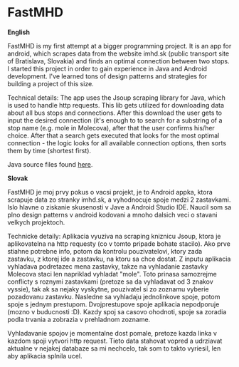 # FastMHD

**English**

FastMHD is my first attempt at a bigger programming project. It is an app for android, which scrapes data from the website imhd.sk (public transport site of Bratislava, Slovakia) and finds an optimal connection between two stops.
I started this project in order to gain experience in Java and Android development. I've learned tons of design patterns and strategies for building a project of this size.

Technical details:
The app uses the Jsoup scraping library for Java, which is used to handle http requests. This lib gets utilized for downloading data about all bus stops and connections. After this download the user gets to input the desired connection (it's enough to to search for a substring of a stop name (e.g. mole in Molecova), after that the user confirms his/her choice. After that a search gets executed that looks for the most optimal connection - the logic looks for all available connection options, then sorts them by time (shortest first).

Java source files found [here](app/src/main/java/com/stanley/fastmhd/).

**Slovak**

FastMHD je moj prvy pokus o vacsi projekt, je to Android appka, ktora scrapuje data zo stranky imhd.sk, a vyhodnocuje spoje medzi 2 zastavkami.
Islo hlavne o ziskanie skusenosti v Jave a Android Studio IDE. Naucil som sa plno design patterns v android kodovani a mnoho dalsich veci o 
stavani velkych projektoch.

Technicke detaily:
Aplikacia vyuziva na scraping kniznicu Jsoup, ktora je aplikovatelna na http requesty (co v tomto pripade bohate stacilo). Ako prve stiahne potrebne info, potom da kontrolu pouzivatelovi, ktory zada zastavku, z ktorej ide a zastavku, na ktoru sa chce
dostat. Z inputu aplikacia vyhladava podretazec mena zastavky, takze na vyhladanie zastavky Molecova staci len napriklad vyhladat "mole". Toto
prinasa samozrejme conflicty s roznymi zastavkami (pretoze sa da vyhladavat od 3 znakov vyssie), tak ak sa nejaky vyskytne, pouzivatel si zo 
zoznamu vyberie pozadovanu zastavku. Nasledne sa vyhladaju jednolinkove spoje, potom spoje s jednym prestupom. Dvojprestupove spoje aplikacia
nepodporuje (mozno v buducnosti :D). Kazdy spoj sa casovo ohodnoti, spoje sa zoradia podla trvania a zobrazia v prehladnom zozname.

Vyhladavanie spojov je momentalne dost pomale, pretoze kazda linka v kazdom spoji vytvori http request. Tieto data stahovat vopred a
udrziavat aktualne v nejakej databaze sa mi nechcelo, tak som to takto vyriesil, len aby aplikacia splnila ucel.
